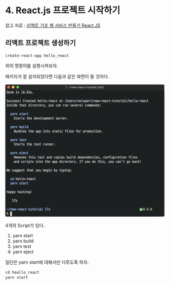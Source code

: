 # 4. React.js 프로젝트 시작하기

참고 자료 : 
[리액트 기초 웹 서비스 만들기 React JS](https://www.youtube.com/watch?v=sM2p1EqTlw4&list=PL7jH19IHhOLOFTVD4R8FeZWkwpVi8-9Fv)

## 리액트 프로젝트 생성하기

    create-react-app hello_react
    
위의 명령어를 실행시켜보자.

패키지가 잘 설치되었다면 다음과 같은 화면이 뜰 것이다.

![패키지 설치 후](https://github.com/Se-Hun/WebStudy/blob/master/React.js/png/%ED%94%84%EB%A1%9C%EC%A0%9D%ED%8A%B8%20%EC%84%A4%EC%B9%98%20%ED%9B%84.PNG)

4개의 Script가 있다.

1. yarn start
2. yarn build
3. yarn test
4. yarn eject

일단은 yarn start에 대해서만 다루도록 하자.

    cd heallo_react
    yarn start
    
